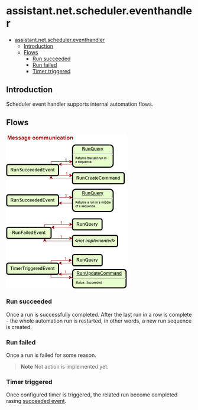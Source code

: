 ﻿# assistant.net.scheduler.eventhandler

- [assistant.net.scheduler.eventhandler](#assistantnetschedulereventhandler)
  - [Introduction](#introduction)
  - [Flows](#flows)
    - [Run succeeded](#run-succeeded)
    - [Run failed](#run-failed)
    - [Timer triggered](#timer-triggered)

## Introduction

Scheduler event handler supports internal automation flows.

## Flows

![Event flow overview](https://github.com/iotbusters/assistant.net.iot/blob/master/src/Scheduler/Scheduler.EventHandler/docs/events.drawio.png)

### Run succeeded

Once a run is successfully completed. After the last run in a row is complete - the whole automation run is restarted,
in other words, a new run sequence is created.

### Run failed

Once a run is failed for some reason.

> **Note**
> Not action is implemented yet.

### Timer triggered

Once configured timer is triggered, the related run become completed rasing [succeeded event](#run-succeeded).
